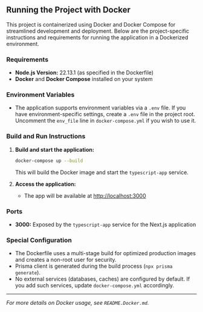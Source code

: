## Running the Project with Docker

This project is containerized using Docker and Docker Compose for streamlined development and deployment. Below are the project-specific instructions and requirements for running the application in a Dockerized environment.

### Requirements
- **Node.js Version:** 22.13.1 (as specified in the Dockerfile)
- **Docker** and **Docker Compose** installed on your system

### Environment Variables
- The application supports environment variables via a `.env` file. If you have environment-specific settings, create a `.env` file in the project root. Uncomment the `env_file` line in `docker-compose.yml` if you wish to use it.

### Build and Run Instructions
1. **Build and start the application:**
   ```sh
   docker-compose up --build
   ```
   This will build the Docker image and start the `typescript-app` service.

2. **Access the application:**
   - The app will be available at [http://localhost:3000](http://localhost:3000)

### Ports
- **3000:** Exposed by the `typescript-app` service for the Next.js application

### Special Configuration
- The Dockerfile uses a multi-stage build for optimized production images and creates a non-root user for security.
- Prisma client is generated during the build process (`npx prisma generate`).
- No external services (databases, caches) are configured by default. If you add such services, update `docker-compose.yml` accordingly.

---

*For more details on Docker usage, see `README.Docker.md`.*
